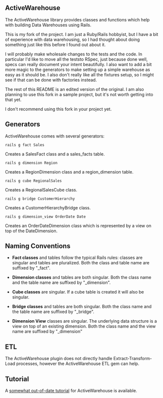 ## ActiveWarehouse

The ActiveWarehouse library provides classes and functions which help with
building Data Warehouses using Rails. 

This is my fork of the project. I am just a Ruby/Rails hobbyist, but I have a bit of experience with data warehousing, so I had thought about doing something just like this before I found out about it.

I will probably make wholesale changes to the tests and the code. In particular I'd like to move all the teststo RSpec, just because done well, specs can really document your intent beautifully. I also want to add a bit more magic to the generators to make setting up a simple warehouse as easy as it should be. I also don't really like all the fixtures setup, so I might see if that can be done with factories instead.

The rest of this README is an edited version of the original. I am also planning to use this fork in a sample project, but it's not worth getting into that yet.
  
I don't recommend using this fork in your project yet.

## Generators

ActiveWarehouse comes with several generators:

```
rails g fact Sales
``` 

Creates a SalesFact class and a sales_facts table.
 
```
rails g dimension Region
```

Creates a RegionDimension class and a region_dimension table.
 
```
rails g cube RegionalSales
``` 

Creates a RegionalSalesCube class.
   
```
rails g bridge CustomerHierarchy
```

Creates a CustomerHierarchyBridge class.
   
```
rails g dimension_view OrderDate Date
```
  
Creates an OrderDateDimension class which is represented by a view on top of the DateDimension.
   
## Naming Conventions

* **Fact classes** and tables follow the typical Rails rules: classes are singular and tables are pluralized. Both the class and table name are suffixed by "_fact".

* **Dimension classes** and tables are both singular. Both the class name and the table name are suffixed by "_dimension".

* **Cube classes** are singular. If a cube table is created it will also be singular.

* **Bridge classes** and tables are both singular. Both the class name and the table name are suffixed by "_bridge".

* **Dimension View** classes are singular. The underlying data structure is a view on top of an existing dimension. Both the class name and the view name are suffixed by "_dimension"
  
## ETL

The ActiveWarehouse plugin does not directly handle Extract-Transform-Load
processes, however the ActiveWarehouse ETL gem can help.

## Tutorial

A [somewhat out-of-date tutorial](http://web.archive.org/web/20070722230250/http://anthonyeden.com/2006/12/20/activewarehouse-example-with-rails-svn-logs) for ActiveWarehouse is available.
